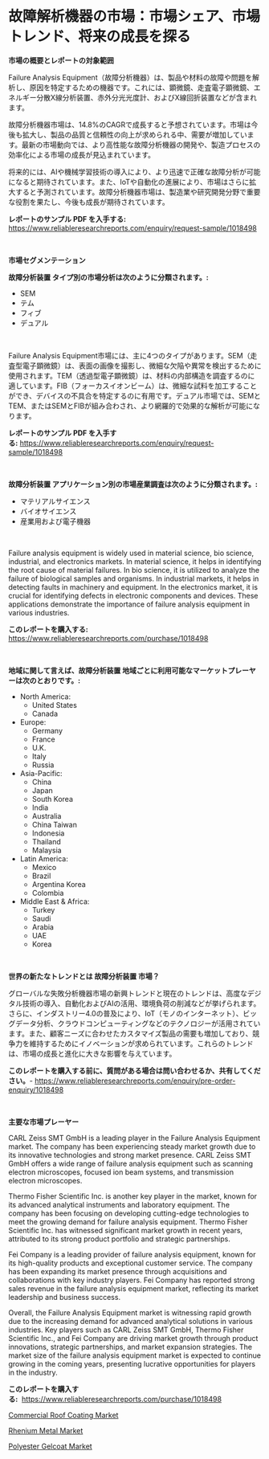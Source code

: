 <p><h1>故障解析機器の市場：市場シェア、市場トレンド、将来の成長を探る</h1></p><p><strong>市場の概要とレポートの対象範囲</strong></p>
<p><p>Failure Analysis Equipment（故障分析機器）は、製品や材料の故障や問題を解析し、原因を特定するための機器です。これには、顕微鏡、走査電子顕微鏡、エネルギー分散X線分析装置、赤外分光光度計、およびX線回折装置などが含まれます。</p><p>故障分析機器市場は、14.8%のCAGRで成長すると予想されています。市場は今後も拡大し、製品の品質と信頼性の向上が求められる中、需要が増加しています。最新の市場動向では、より高性能な故障分析機器の開発や、製造プロセスの効率化による市場の成長が見込まれています。</p><p>将来的には、AIや機械学習技術の導入により、より迅速で正確な故障分析が可能になると期待されています。また、IoTや自動化の進展により、市場はさらに拡大すると予測されています。故障分析機器市場は、製造業や研究開発分野で重要な役割を果たし、今後も成長が期待されています。</p></p>
<p><strong>レポートのサンプル PDF を入手する:</strong> <a href="https://www.reliableresearchreports.com/enquiry/request-sample/1018498">https://www.reliableresearchreports.com/enquiry/request-sample/1018498</a></p>
<p>&nbsp;</p>
<p><strong>市場セグメンテーション</strong></p>
<p><strong>故障分析装置 タイプ別の市場分析は次のように分類されます。:</strong></p>
<p><ul><li>SEM</li><li>テム</li><li>フィブ</li><li>デュアル</li></ul></p>
<p>&nbsp;</p>
<p><p>Failure Analysis Equipment市場には、主に4つのタイプがあります。SEM（走査型電子顕微鏡）は、表面の画像を撮影し、微細な欠陥や異常を検出するために使用されます。TEM（透過型電子顕微鏡）は、材料の内部構造を調査するのに適しています。FIB（フォーカスイオンビーム）は、微細な試料を加工することができ、デバイスの不具合を特定するのに有用です。デュアル市場では、SEMとTEM、またはSEMとFIBが組み合わされ、より網羅的で効果的な解析が可能になります。</p></p>
<p><strong>レポートのサンプル PDF を入手する:</strong>&nbsp;<a href="https://www.reliableresearchreports.com/enquiry/request-sample/1018498">https://www.reliableresearchreports.com/enquiry/request-sample/1018498</a></p>
<p>&nbsp;</p>
<p><strong> 故障分析装置 アプリケーション別の市場産業調査は次のように分類されます。:</strong></p>
<p><ul><li>マテリアルサイエンス</li><li>バイオサイエンス</li><li>産業用および電子機器</li></ul></p>
<p>&nbsp;</p>
<p><p>Failure analysis equipment is widely used in material science, bio science, industrial, and electronics markets. In material science, it helps in identifying the root cause of material failures. In bio science, it is utilized to analyze the failure of biological samples and organisms. In industrial markets, it helps in detecting faults in machinery and equipment. In the electronics market, it is crucial for identifying defects in electronic components and devices. These applications demonstrate the importance of failure analysis equipment in various industries.</p></p>
<p><strong>このレポートを購入する:</strong>&nbsp; <a href="https://www.reliableresearchreports.com/purchase/1018498">https://www.reliableresearchreports.com/purchase/1018498</a></p>
<p>&nbsp;</p>
<p><strong>地域に関して言えば、故障分析装置 地域ごとに利用可能なマーケットプレーヤーは次のとおりです。:</strong></p>
<p><ul>
    <li>
        North America:
        <ul>
            <li>United States</li>
            <li>Canada</li>
        </ul>
    </li>
    <li>
        Europe:
        <ul>
            <li>Germany</li>
            <li>France</li>
            <li>U.K.</li>
            <li>Italy</li>
            <li>Russia</li>
        </ul>
    </li>
    <li>
        Asia-Pacific:
        <ul>
            <li>China</li>
            <li>Japan</li>
            <li>South Korea</li>
            <li>India</li>
            <li>Australia</li>
            <li>China Taiwan</li>
            <li>Indonesia</li>
            <li>Thailand</li>
            <li>Malaysia</li>
        </ul>
    </li>
    <li>
        Latin America:
        <ul>
            <li>Mexico</li>
            <li>Brazil</li>
            <li>Argentina Korea</li>
            <li>Colombia</li>
        </ul>
    </li>
    <li>
        Middle East & Africa:
        <ul>
            <li>Turkey</li>
            <li>Saudi</li>
            <li>Arabia</li>
            <li>UAE</li>
            <li>Korea</li>
        </ul>
    </li>
    </ul></p>
<p>&nbsp;</p>
<p><strong>世界の新たなトレンドとは 故障分析装置 市場？</strong></p>
<p><p>グローバルな失敗分析機器市場の新興トレンドと現在のトレンドは、高度なデジタル技術の導入、自動化およびAIの活用、環境負荷の削減などが挙げられます。さらに、インダストリー4.0の普及により、IoT（モノのインターネット）、ビッグデータ分析、クラウドコンピューティングなどのテクノロジーが活用されています。また、顧客ニーズに合わせたカスタマイズ製品の需要も増加しており、競争力を維持するためにイノベーションが求められています。これらのトレンドは、市場の成長と進化に大きな影響を与えています。</p></p>
<p><strong>このレポートを購入する前に、質問がある場合は問い合わせるか、共有してください。</strong>- <a href="https://www.reliableresearchreports.com/enquiry/pre-order-enquiry/1018498">https://www.reliableresearchreports.com/enquiry/pre-order-enquiry/1018498</a></p>
<p>&nbsp;</p>
<p><strong>主要な市場プレーヤー</strong></p>
<p><p>CARL Zeiss SMT GmbH is a leading player in the Failure Analysis Equipment market. The company has been experiencing steady market growth due to its innovative technologies and strong market presence. CARL Zeiss SMT GmbH offers a wide range of failure analysis equipment such as scanning electron microscopes, focused ion beam systems, and transmission electron microscopes.</p><p>Thermo Fisher Scientific Inc. is another key player in the market, known for its advanced analytical instruments and laboratory equipment. The company has been focusing on developing cutting-edge technologies to meet the growing demand for failure analysis equipment. Thermo Fisher Scientific Inc. has witnessed significant market growth in recent years, attributed to its strong product portfolio and strategic partnerships.</p><p>Fei Company is a leading provider of failure analysis equipment, known for its high-quality products and exceptional customer service. The company has been expanding its market presence through acquisitions and collaborations with key industry players. Fei Company has reported strong sales revenue in the failure analysis equipment market, reflecting its market leadership and business success.</p><p>Overall, the Failure Analysis Equipment market is witnessing rapid growth due to the increasing demand for advanced analytical solutions in various industries. Key players such as CARL Zeiss SMT GmbH, Thermo Fisher Scientific Inc., and Fei Company are driving market growth through product innovations, strategic partnerships, and market expansion strategies. The market size of the failure analysis equipment market is expected to continue growing in the coming years, presenting lucrative opportunities for players in the industry.</p></p>
<p><strong>このレポートを購入する:</strong>&nbsp;&nbsp;<a href="https://www.reliableresearchreports.com/purchase/1018498">https://www.reliableresearchreports.com/purchase/1018498</a></p>
<p><p><a href="https://view.publitas.com/reportprime-1/commercial-roof-coating-market-research-report-forecasted-for-period-from-2023-2030-by-market-type-market-application-and-region/">Commercial Roof Coating Market</a></p><p><a href="https://view.publitas.com/reportprime-1/rhenium-metal-market-size-market-trends-and-growth-outlook-forecasted-for-period-from-2023-to-2030/">Rhenium Metal Market</a></p><p><a href="https://view.publitas.com/reportprime-1/global-polyester-gelcoat-market-size-and-market-trends-insights-and-projections-from-2023-to-2030/">Polyester Gelcoat Market</a></p></p>